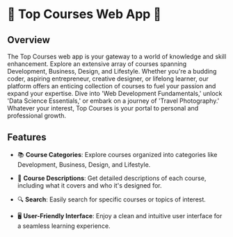 # 🌟 Top Courses Web App 🌟

## Overview

The Top Courses web app is your gateway to a world of knowledge and skill enhancement. Explore an extensive array of courses spanning Development, Business, Design, and Lifestyle. Whether you're a budding coder, aspiring entrepreneur, creative designer, or lifelong learner, our platform offers an enticing collection of courses to fuel your passion and expand your expertise. Dive into 'Web Development Fundamentals,' unlock 'Data Science Essentials,' or embark on a journey of 'Travel Photography.' Whatever your interest, Top Courses is your portal to personal and professional growth.


## Features

- 📚 **Course Categories**: Explore courses organized into categories like Development, Business, Design, and Lifestyle.

- 📝 **Course Descriptions**: Get detailed descriptions of each course, including what it covers and who it's designed for.

- 🔍 **Search**: Easily search for specific courses or topics of interest.

- 🖥️ **User-Friendly Interface**: Enjoy a clean and intuitive user interface for a seamless learning experience.
